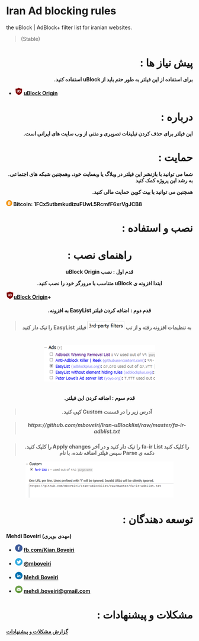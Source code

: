 
# Iran Ad blocking rules

the uBlock | AdBlock+ filter list for iranian websites.

>(Stable)

  

<h1  align="right">: پیش نیاز ها </h1>

  

<b><p  align="right">.استفاده کنید uBlock برای استفاده از این فیلتر به طور حتم باید از</p>

  

*  <img src="https://github.com/mboveiri/Iran-uBlocklist/raw/master/img/ulogo.png" height="20" 
width="20"></sub>  [uBlock Origin](https://github.com/gorhill/uBlock/releases)
 

<h1  align="right">: درباره</h1>

  

<p  align="right">.این فیلتر برای حذف کردن تبلیغات تصویری و متنی از وب سایت های ایرانی است

  

  

<h1 align="right">: حمایت </h1>

  

**<p  align="right">.شما می توانید با بازنشر این فیلتر در وبلاگ یا وبسایت خود، وهمچنین شبکه های اجتماعی به رشد این پروژه کمک کنید</p>**

  

**<p  align="right">.همچنین می توانید با بیت کوین حمایت مالی کنید**

  
  

![Bitcoin](https://raw.githubusercontent.com/mboveiri/Iran-uBlocklist/master/img/bitcoin.png) Bitcoin: 1FCx5utbmkudizuFUwL5RcmfF6xrVgJCB8

  
<h1 align="right">: نصب و استفاده </h1>

  

<h1  align="center">: راهنمای نصب </h1>

  

<p align="center">uBlock Origin قدم اول : نصب

<p align="center">.متناسب با مرورگر خود را نصب کنید uBlock ابتدا افزونه ی

  



<img src="https://github.com/mboveiri/Iran-uBlocklist/raw/master/img/ulogo.png" width="20">[uBlock Origin](https://github.com/gorhill/uBlock/releases)+

 
  

#### <p align="center">.به افزونه EasyList قدم دوم : اضافه کردن فیلتر

> #### <p align="center">را تیک دار کنید EasyList به تنظیمات افزونه رفته و از تب ![](https://raw.githubusercontent.com/mboveiri/Iran-uBlocklist/master/img/tab3.png) فیلتر

# <p align="center"> ![](https://raw.githubusercontent.com/mboveiri/Iran-uBlocklist/master/img/easylist.png)

  

#### <p align="center">.قدم سوم : اضافه کردن این فیلتر

> #### <p align="center">.کپی کنید Custom آدرس زیر را در قسمت

>

><h5  align="center"> https://github.com/mboveiri/Iran-uBlocklist/raw/master/fa-ir-adblist.txt

><p  align="center">.را کلیک کنید Apply changes را تیک دار کنید و در آخر fa-ir List‎ را کلیک کنید سپس فیلتر اضافه شده، با نام Parse دکمه ی

<p  align="center">  <img  src="https://github.com/mboveiri/Iran-uBlocklist/raw/master/img/custom.png">

  

  

<h1  p  align="right"> : توسعه دهندگان</h1>

  

Mehdi Boveiri (مهدی بویری)

  

*  <img  src="https://github.com/mboveiri/Iran-uBlocklist/raw/master/img/fb.png" width="20"> [fb.com/Kian.Boveiri](https://fb.com/Kian.Boveiri)

*  <img  src="https://github.com/mboveiri/Iran-uBlocklist/raw/master/img/tw.png" width="20"> [@mboveiri](https://twitter.com/mboveiri)

*  <img  src="https://github.com/mboveiri/Iran-uBlocklist/raw/master/img/linkedin.png" width="20"> [Mehdi Boveiri](http://ir.linkedin.com/in/mboveiri)

*  <img  src="https://github.com/mboveiri/Iran-uBlocklist/raw/master/img/mail.png" width="20"> mehdi.boveiri@gmail.com

  

<h1  p  align="right">: مشکلات و پیشنهادات</h1>

  

[گزارش مشکلات و پیشنهادات](https://github.com/mboveiri/Iran-uBlocklist/issues)
